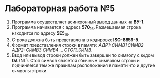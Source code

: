# Лабораторная работа №5

1. Программа осуществляет асинхронный вывод данных на **ВУ-1**.
2. Программа начинается с адреса **570**<sub>16</sub>. Размещаемая строка находится по адресу **5E5**<sub>16</sub>.
3. Строка должна быть представлена в кодировке **ISO-8859-5**.
4. Формат представления строки в памяти: *АДР1: СИМВ1 СИМВ2 АДР2: СИМВ3 СИМВ4 ... СТОП_СИМВ*.
5. Ввод или вывод строки должен быть завершен по символу c кодом **0A** (NL).
Стоп символ является обычным символом строки и подчиняется тем же правилам расположения в памяти что и другие символы строки.
